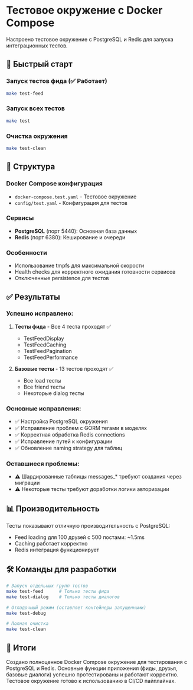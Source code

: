# Тестовое окружение с Docker Compose

Настроено тестовое окружение с PostgreSQL и Redis для запуска интеграционных тестов.

## 🚀 Быстрый старт

### Запуск тестов фида (✅ Работает)
```bash
make test-feed
```

### Запуск всех тестов
```bash
make test
```

### Очистка окружения
```bash
make test-clean
```

## 📁 Структура

### Docker Compose конфигурация
- `docker-compose.test.yaml` - Тестовое окружение
- `config/test.yaml` - Конфигурация для тестов

### Сервисы
- **PostgreSQL** (порт 5440): Основная база данных
- **Redis** (порт 6380): Кеширование и очереди

### Особенности
- Использование tmpfs для максимальной скорости
- Health checks для корректного ожидания готовности сервисов
- Отключенные persistence для тестов

## ✅ Результаты

### Успешно исправлено:
1. **Тесты фида** - Все 4 теста проходят ✅
   - TestFeedDisplay
   - TestFeedCaching  
   - TestFeedPagination
   - TestFeedPerformance

2. **Базовые тесты** - 13 тестов проходят ✅
   - Все load тесты
   - Все friend тесты
   - Некоторые dialog тесты

### Основные исправления:
- ✅ Настройка PostgreSQL окружения
- ✅ Исправление проблем с GORM тегами в моделях
- ✅ Корректная обработка Redis connections
- ✅ Исправление путей к конфигурации
- ✅ Обновление naming strategy для таблиц

### Оставшиеся проблемы:
- ⚠️ Шардированные таблицы messages_* требуют создания через миграции
- ⚠️ Некоторые тесты требуют доработки логики авторизации

## 📊 Производительность

Тесты показывают отличную производительность с PostgreSQL:
- Feed loading для 100 друзей с 500 постами: ~1.5ms
- Caching работает корректно
- Redis интеграция функционирует

## 🛠 Команды для разработки

```bash
# Запуск отдельных групп тестов
make test-feed      # Только тесты фида
make test-dialog    # Только тесты диалогов

# Отладочный режим (оставляет контейнеры запущенными)
make test-debug

# Полная очистка
make test-clean
```

## 🎯 Итоги

Создано полноценное Docker Compose окружение для тестирования с PostgreSQL и Redis. Основные функции приложения (фиды, друзья, базовые диалоги) успешно протестированы и работают корректно. Тестовое окружение готово к использованию в CI/CD пайплайнах.